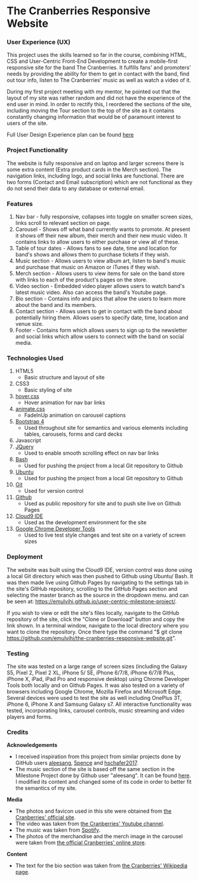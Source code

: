 # The Cranberries Responsive Website

### User Experience (UX)

This project uses the skills learned so far in the course, combining HTML, CSS and User-Centric Front-End Development to create a mobile-first responsive site for the band The Cranberries. It fulfills fans' and promoters' needs by providing the ability for them to get in contact with the band, find out tour info, listen to The Cranberries' music as well as watch a video of it.

During my first project meeting with my mentor, he pointed out that the layout of my site was rather random and did not have the experience of the end user in mind. In order to rectify this, I reordered the sections of the site, including moving the Tour section to the top of the site as it contains constantly changing information that would be of paramount interest to users of the site.

Full User Design Experience plan can be found [here](https://github.com/emulvihi/user-centric-milestone-project/tree/master/user-design-experience)

### Project Functionality

The website is fully responsive and on laptop and larger screens there is some extra content (Extra product cards in the Merch section).
The navigation links, including logo, and social links are functional. There are two forms (Contact and Email subscription) which are not functional as they do not send their data to any database or external email.

### Features

1. Nav bar - fully responsive, collapses into toggle on smaller screen sizes, links scroll to relevant section on page.
2. Carousel - Shows off what band currently wants to promote. At present it shows off their new album, their merch and their new music video. It contains links to allow users to either purchase or view all of these.
3. Table of tour dates - Allows fans to see date, time and location for band's shows and allows them to purchase tickets if they wish.
4. Music section - Allows users to view album art, listen to band's music and purchase that music on Amazon or iTunes if they wish.
5. Merch section - Allows users to view items for sale on the band store with links to each of the product's pages on the store.
6. Video section - Embedded video player allows users to watch band's latest music video. Also can access the band's Youtube page.
7. Bio section - Contains info and pics that allow the users to learn more about the band and its members.
8. Contact section - Allows users to get in contact with the band about potentially hiring them. Allows users to specify date, time, location and venue size.
9. Footer - Contains form which allows users to sign up to the newsletter and social links which allow users to connect with the band on social media.

### Technologies Used

1. HTML5
   - Basic structure and layout of site
2. CSS3
   - Basic styling of site
3. [hover.css](https://ianlunn.github.io/Hover/)
   - Hover animation for nav bar links
4. [animate.css](https://daneden.github.io/animate.css/)
   - FadeInUp animation on carousel captions
5. [Bootstrap 4](https://getbootstrap.com/)
   - Used throughout site for semantics and various elements including tables, carousels, forms and card decks
6. Javascript
7. [JQuery](https://jquery.com/)
   - Used to enable smooth scrolling effect on nav bar links
8. [Bash](https://www.gnu.org/software/bash/)
   - Used for pushing the project from a local Git repository to Github
9. [Ubuntu](https://ubuntu.com/)
   - Used for pushing the project from a local Git repository to Github
10. [Git](https://git-scm.com/)
    - Used for version control
11. [Github](https://github.com/)
    - Used as public repository for site and to push site live on Github Pages
12. [Cloud9 IDE](https://c9.io/login)
    - Used as the development environment for the site
13. [Google Chrome Developer Tools](https://developers.google.com/web/tools/chrome-devtools/)
    - Used to live test style changes and test site on a variety of screen sizes

### Deployment

The website was built using the Cloud9 IDE, version control was done using a local Git directory which was then pushed to Github using Ubuntu/ Bash. It was then made live using Github Pages by navigating to the settings tab in the site's GitHub repository, scrolling to the GitHub Pages section and selecting the master branch as the source in the dropdown menu. and can be seen at: https://emulvihi.github.io/user-centric-milestone-project/.

If you wish to view or edit the site's files locally, navigate to the GitHub repository of the site, click the "Clone or Download" button and copy the link shown. In a terminal window, navigate to the local directory where you want to clone the repository. Once there type the command "$ git clone https://github.com/emulvihi/the-cranberries-responsive-website.git".

### Testing

The site was tested on a large range of screen sizes (including the Galaxy S5, Pixel 2, Pixel 2 XL, iPhone 5/ SE, iPhone 6/7/8, iPhone 6/7/8 Plus, iPhone X, iPad, iPad Pro and responsive desktop) using Chrome Developer Tools both locally and on Github Pages. It was also tested on a variety of browsers including Google Chrome, Mozilla Firefox and Microsoft Edge. Several devices were used to test the site as well including OnePlus 3T, iPhone 6, iPhone X and Samsung Galaxy s7. All interactive functionality was tested, incorporating links, carousel controls, music streaming and video players and forms.

### Credits

**Acknowledgements**
- I received inspiration from this project from similar projects done by GitHub users [aleesang](https://aleesang.github.io/milestone-project-one/), [5pence](https://5pence.github.io/monkees-project/) and [hschafer2017](https://www.haleyschafer.com/index.html).
- The music section of the site is based off the same section in the Milestone Project done by Github user "aleesang". It can be found [here](https://aleesang.github.io/milestone-project-one/). I modified its content and changed some of its code in order to better fit the semantics of my site.

**Media**
- The photos and favicon used in this site were obtained from [the Cranberries' official site](https://www.cranberries.com/).
- The video was taken from [the Cranberries' Youtube channel](https://www.youtube.com/channel/UCb0vzLwvr7xbJgdqMzejDhw).
- The music was taken from [Spotify](https://www.spotify.com).
- The photos of the merchandise and the merch image in the carousel were taken from [the official Cranberries' online store](https://thecranberries.shopfirebrand.com/).

**Content**
- The text for the bio section was taken from [the Cranberries' Wikipedia page](https://en.wikipedia.org/wiki/The_Cranberries).